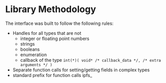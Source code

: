 
# Library Methodology

The interface was built to follow the following rules:

* Handles for all types that are not
  * integer or floating point numbers
  * strings
  * booleans
  * enumeration
  * callback of the type  ``int(*)( void* /* callback_data */, /* extra arguments */ )``
* Separate function calls for setting/getting fields in complex types
* standard prefix for function calls ipfs_

